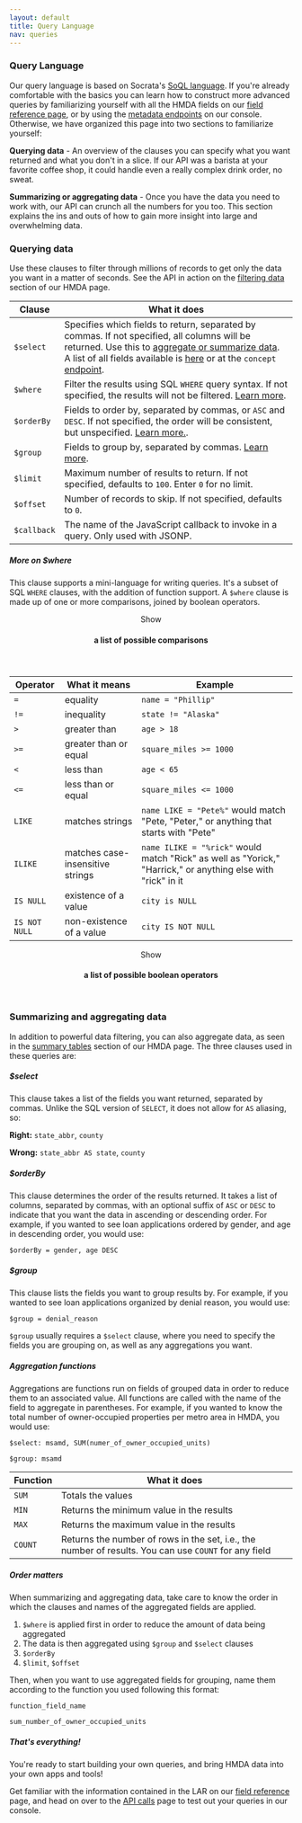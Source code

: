 ```yaml
---
layout: default
title: Query Language
nav: queries
---
```


### Query Language

Our query language is based on Socrata's [SoQL language](http://dev.socrata.com/consumers/getting-started#queryingwithsoql). If you're already comfortable with the basics you can
learn how to construct more advanced queries by familiarizing yourself with all the HMDA fields on our [field reference page](fields.html), or by using the [metadata endpoints](console/#!/hmda/getSliceMetadataHmda_get_3) on our console. Otherwise, we have organized this page into two sections to familiarize yourself:

**Querying data** - An overview of the clauses you can specify what you want returned and what you don't in a slice. If our API was a 
barista at your favorite coffee shop, it could handle even a really complex drink order, no sweat.  

**Summarizing or aggregating data** - Once you have the data you need to work with, our API can crunch all the numbers 
for you too. This section explains the ins and outs of how to gain more insight into large and overwhelming data.

### Querying data

Use these clauses to filter through millions of records to get only the data you want in a matter of seconds. See the API in action on the [filtering data](http://consumerfinance.gov/hmda/explore.html) section of our HMDA page.

<table class="table-code">
<thead>
<tr>
<th>Clause</th>
<th>What it does</th>
</tr>
</thead>
<tbody>
<tr>
<td><code>$select</code></td>
<td>Specifies which fields to return, separated by commas. If not specified, all columns will be returned. Use this to <a href="#aggregating">aggregate or summarize data</a>. A list of all fields available is <a href="fields.html">here</a> or at the <code>concept</code> <a href="console/#!/hmda/getConceptHmda_get_1" class="toggleOperation">endpoint</a>.</td>
</tr>
<tr>
<td><code>$where</code></td>
<td>Filter the results using SQL <code>WHERE</code> query syntax. If not specified, the results will not be filtered. <a href="#where">Learn more</a>.</td>
</tr>
<tr>
<td><code>$orderBy</code></td>
<td>Fields to order by, separated by commas, or <code>ASC</code> and <code>DESC</code>. If not specified, the order will be consistent, but unspecified. <a href="#orderby">Learn more.</a>.</td>
</tr>
<tr>
<td><code>$group</code></td>
<td>Fields to group by, separated by commas. <a href="#group">Learn more</a>.</td>
</tr>
<tr>
<td><code>$limit</code></td>
<td>Maximum number of results to return. If not specified, defaults to <code>100</code>. Enter <code>0</code> for no limit.</td>
</tr>
<tr>
<td><code>$offset</code></td>
<td>Number of records to skip. If not specified, defaults to <code>0</code>.</td>
</tr>
<tr>
<td><code>$callback</code></td>
<td>The name of the JavaScript callback to invoke in a query. Only used with JSONP.</td>
</tr>
</tbody>
</table>

<span class="anchor" id="where"> </span>
##### More on $where

This clause supports a mini-language for writing queries. It's a subset of SQL <code>WHERE</code> clauses, with the addition of function 
support. A ```$where``` clause is made up of one or more comparisons, joined by boolean operators.

<div class="expandable expandable">
    <header class="expandable-header">
        <span class="expandable-text">Show</span><h4> a list of possible comparisons</h4><a class="expandable-button" href="#"> </a>
    </header>

<div class="expandable-content expandable-hidden">

<table class="table-code">
<thead>
<tr>
<th>Operator</th>
<th>What it means</th>
<th>Example</th>
</tr>
</thead>
<tbody>
<tr>
<td><code>=</code></td>
<td>equality</td>
<td><code>name = "Phillip"</code></td>
</tr>
<tr>
<td><code>!=</code></td>
<td>inequality</td>
<td><code>state != "Alaska"</code></td>
</tr>
<tr>
<td><code>&gt;</code></td>
<td>greater than</td>
<td><code>age &gt; 18</code></td>
</tr>
<tr>
<td><code>&gt;=</code></td>
<td>greater than or equal</td>
<td><code>square_miles &gt;= 1000</code></td>
</tr>
<tr>
<td><code>&lt;</code></td>
<td>less than</td>
<td><code>age &lt; 65</code></td>
</tr>
<tr>
<td><code>&lt;=</code></td>
<td>less than or equal</td>
<td><code>square_miles &lt;= 1000</code></td>
</tr>
<tr>
<td><code>LIKE</code></td>
<td>matches strings</td>
<td><code>name LIKE = "Pete%"</code> would match "Pete, "Peter," or anything that starts with "Pete"</td>
</tr>
<tr>
<td><code>ILIKE</code></td>
<td>matches case-insensitive strings</td>
<td><code>name ILIKE = "%rick"</code> would match "Rick" as well as "Yorick," "Harrick," or anything else with "rick" in it</td>
</tr>
<tr>
<td><code>IS NULL</code></td>
<td>existence of a value</td>
<td><code>city is NULL</code></td>
</tr>
<tr>
<td><code>IS NOT NULL</code></td>
<td>non-existence of a value</td>
<td><code>city IS NOT NULL</code></td>
</tr>
</tbody>
</table>
    </div>
</div>


<div class="expandable expandable">
    <header class="expandable-header">
        <span class="expandable-text">Show</span><h4> a list of possible boolean operators</h4><a class="expandable-button" href="#"> </a>
    </header>

<div class="expandable-content expandable-hidden" style="display:none;">

<table class="table-code">
<thead>
<tr>
<th>Operator</th>
<th>What it means</th>
<th>Example</th>
</tr>
</thead>
<tbody>
<tr>
<td><code>AND</code></td>
<td>logical AND of two comparisons</td>
<td><code>state = "Alaska" AND age &gt; 18</code></td>
</tr>
<tr>
<td><code>OR</code></td>
<td>logical OR of two comparisons</td>
<td><code>state = "Alaksa" OR state = "Hawaii"</code></td>
</tr>
<tr>
<td><code>NOT</code></td>
<td>negation of a comparison</td>
<td><code>NOT (state = "Alaska" OR state = "Hawaii"</code></td>
</tr>
<tr>
<td><code>()</code></td>
<td>grouping or order of operations</td>
<td><code>(state = "Alaska" OR state = "Hawaii") AND age &gt; 18</code></td>
</tr>
</tbody>
</table>
    </div><!-- /.expandable-content -->
</div>

<span class="anchor" id="aggregating"> </span>
### Summarizing and aggregating data

In addition to powerful data filtering, you can also aggregate data, as seen in the [summary tables](http://consumerfinance.gov/hmda/explore#!/) section of our HMDA page. The three clauses used in these queries are:

##### $select
This clause takes a list of the fields you want returned, separated by commas.  Unlike the SQL version of ```SELECT```, it does not allow for ```AS``` aliasing, so:

**Right:** ```state_abbr```, ```county```

**Wrong:** ```state_abbr AS state```, ```county```

<span class="anchor" id="orderby"> </span>
##### $orderBy
This clause determines the order of the results returned. It takes a list of columns, separated by commas, with an optional suffix of ```ASC``` or ```DESC``` to indicate that you want the data in ascending or descending order. For example, if you wanted to see loan applications ordered by gender, and age in descending order, you would use:

```$orderBy = gender, age DESC```

<span class="anchor" id="group"> </span>
##### $group
This clause lists the fields you want to group results by. For example, if you wanted to see loan applications organized by denial reason, you would use:

```$group = denial_reason```

```$group``` usually requires a ```$select``` clause, where you need to specify the fields you are grouping on, as well as any aggregations you want. 

##### Aggregation functions
Aggregations are functions run on fields of grouped data in order to reduce them to an associated value. All functions are called with the name of the field to aggregate in parentheses. For example, if you wanted to know the total number of owner-occupied properties per metro area in HMDA, you would use:

```$select: msamd, SUM(numer_of_owner_occupied_units)```

```$group: msamd```

<table class="table-code">
<thead>
<tr>
<th>Function</th>
<th>What it does</th>
</tr>
</thead>
<tbody>
<tr>
<td><code>SUM</code></td>
<td>Totals the values</td>
</tr>
<tr>
<td><code>MIN</code></td>
<td>Returns the minimum value in the results</td>
</tr>
<tr>
<td><code>MAX</code></td>
<td>Returns the maximum value in the results</td>
</tr>
<tr>
<td><code>COUNT</code></td>
<td>Returns the number of rows in the set, i.e., the number of results. You can use <code>COUNT</code> for any field</td>
</tr>
</tbody>
</table>

##### Order matters
When summarizing and aggregating data, take care to know the order in which the clauses and names of the aggregated fields are applied.
 
1. ```$where``` is applied first in order to reduce the amount of data being aggregated
2. The data is then aggregated using ```$group``` and ```$select``` clauses
3. ```$orderBy```
4. ```$limit```, ```$offset```

Then, when you want to use aggregated fields for grouping, name them according to the function you used following
this format:

```function_field_name```

```sum_number_of_owner_occupied_units```

##### That's everything!

You're ready to start building your own queries, and bring HMDA data into your own apps and tools!

Get familiar with the information contained in the LAR on our [field reference](fields.html) page, and head on over to the [API calls](console/) page to test out your queries in our console.

<body id="queries"></body>